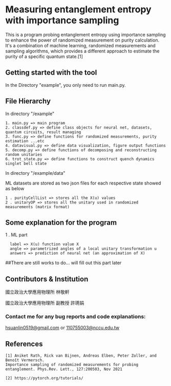 # Measuring entanglement entropy with importance sampling

This is a program probing entanglement entropy using importance sampling to enhance
the power of randomized measurement on purity calculation. It's a combination of machine learning,
randomized measurements and sampling algorithms, which provides a different approach to estimate the purity of 
a specific quantum state.[1]
## Getting started with the tool

In the Directory "example", you only need to run main.py.


## File Hierarchy
In directory "/example"

    1. main.py => main program 
    2. classdef.py => define class objects for neural net, datasets, quantum circuits, result managing
    3. func.py => define functions for randomized measurements, purity estimation ...etc
    4. datavisual.py => define data visualization, figure output functions
    5. decomp.py => define functions of decomposing and reconstructing random unitaries
    6. trot_state.py => define functions to construct quench dynamics singlet bell state

In directory "/example/data"

ML datasets are stored as two json files for each respective state showed as below

    1 . purityCellList => stores all the X(u) values
    2 . unitaryOP => stores all the unitary used in randomized measurements (matrix format)


## Some explanation for the program

1 . ML part

      label => X(u) function value X
      angle => parametrized angles of a local unitary transformation u
      answers => prediction of neural net (an approximation of X)

##There are still works to do... will fill out this part later

## Contributors & Institution
國立政治大學應用物理所 林敬軒

國立政治大學應用物理所 副教授 許琇娟


### Contact me for any bug reports and code explanations:
hsuanlin0519@gmail.com  or  110755003@nccu.edu.tw

## References

    [1] Aniket Rath, Rick van Bijnen, Andreas Elben, Peter Zoller, and Benoît Vermersch.
    Importance sampling of randomized measurements for probing entanglement. Phys.Rev. Lett., 127:200503, Nov 2021
    
    [2] https://pytorch.org/tutorials/
